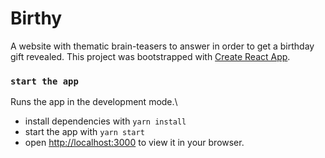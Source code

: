 # Birthy

A website with thematic brain-teasers to answer in order to get a birthday gift revealed.
This project was bootstrapped with [Create React App](https://github.com/facebook/create-react-app).


### `start the app`

Runs the app in the development mode.\
* install dependencies with ``yarn install``
* start the app with ``yarn start``
* open [http://localhost:3000](http://localhost:3000) to view it in your browser.